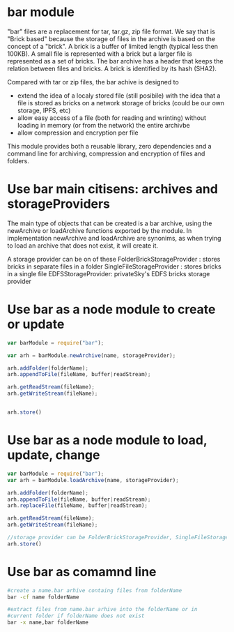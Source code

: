 # bar module
"bar" files are a replacement for tar, tar.gz, zip file format. We say that is "Brick based" because the storage of files in the archive is based on the concept of a "brick". A brick is a buffer of limited length (typical less then 100KB). A small file is represented with a brick but a larger file is represented as a set of bricks. The bar archive has a header that keeps the relation between files and bricks. A brick is identified by its hash (SHA2).

Compared with tar or zip files, the bar achive is designed to 
  - extend the idea of a localy stored file (still posibile) with the idea that a file is stored as bricks on a network storage of bricks (could be our own storage, IPFS, etc)
  - allow easy access of a file (both for reading and wrinting) without loading in memory (or from the network) the entire archivbe
  - allow compression and encryption per file

This module provides both a reusable library, zero dependencies and a command line for archiving, compression and encryption of files and folders.

# Use bar main citisens: archives and storageProviders

The main type of objects that can be created is a bar archive, using the newArchive or loadArchive functions exported by the module. In implementation newArchive and loadArchive are synonims, as when trying to load an archive that does not exist, it will create it.

A storage provider can be on of these 
 FolderBrickStorageProvider : stores bricks in separate files in a folder
 SingleFileStorageProvider  : stores bricks in a single file
 EDFSStorageProvider: privateSky's EDFS bricks storage provider

# Use bar as a node module to create or update
```javascript
var barModule = require("bar");

var arh = barModule.newArchive(name, storageProvider);

arh.addFolder(folderName);
arh.appendToFile(fileName, buffer|readStream);

arh.getReadStream(fileName);
arh.getWriteStream(fileName);


arh.store()
```

# Use bar as a node module to load, update, change
```javascript
var barModule = require("bar");
var arh = barModule.loadArchive(name, storageProvider);

arh.addFolder(folderName);
arh.appendToFile(fileName, buffer|readStream);
arh.replaceFile(fileName, buffer|readStream);

arh.getReadStream(fileName);
arh.getWriteStream(fileName);

//storage provider can be FolderBrickStorageProvider, SingleFileStorageProvider, EDFSStorageProvider
arh.store()

```


# Use bar as comamnd line

```bash
#create a name.bar arhive containg files from folderName
bar -cf name folderName 

#extract files from name.bar arhive into the folderName or in 
#current folder if folderName does not exist
bar -x name,bar folderName 
```


